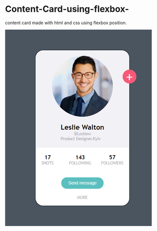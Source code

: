 # Content-Card-using-flexbox-
content card made with html and css using flexbox position.

![Content Card](screen.png)

